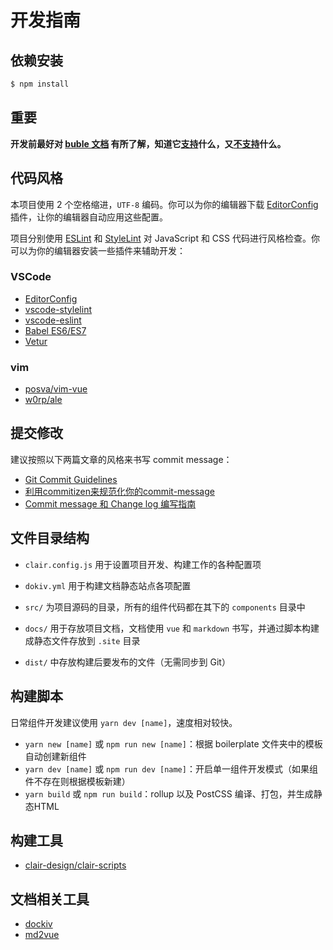 #  开发指南

## 依赖安装

```bash
$ npm install
```

## 重要

**开发前最好对 [buble 文档](https://buble.surge.sh/guide/) 有所了解，知道它[支持](https://buble.surge.sh/guide/#supported-features)什么，又[不支持](https://buble.surge.sh/guide/#unsupported-features)什么。**


## 代码风格

本项目使用 2 个空格缩进，`UTF-8` 编码。你可以为你的编辑器下载 [EditorConfig](http://editorconfig.org/) 插件，让你的编辑器自动应用这些配置。

项目分别使用 [ESLint](https://eslint.org/) 和 [StyleLint](https://stylelint.io/) 对 JavaScript 和 CSS 代码进行风格检查。你可以为你的编辑器安装一些插件来辅助开发：

### VSCode

* [EditorConfig](https://marketplace.visualstudio.com/items?itemName=EditorConfig.EditorConfig)
* [vscode-stylelint](https://marketplace.visualstudio.com/items?itemName=shinnn.stylelint)
* [vscode-eslint](https://marketplace.visualstudio.com/items?itemName=dbaeumer.vscode-eslint)
* [Babel ES6/ES7](https://marketplace.visualstudio.com/items?itemName=dzannotti.vscode-babel-coloring)
* [Vetur](https://marketplace.visualstudio.com/items?itemName=octref.vetur)

### vim
* [posva/vim-vue](https://github.com/posva/vim-vue)
* [w0rp/ale](https://github.com/w0rp/ale)



## 提交修改

建议按照以下两篇文章的风格来书写 commit message：

* [Git Commit Guidelines](https://gist.github.com/brianclements/841ea7bffdb01346392c)
* [利用commitizen来规范化你的commit-message](http://www.jianshu.com/p/55f681604fca)
* [Commit message 和 Change log 编写指南](http://www.ruanyifeng.com/blog/2016/01/commit_message_change_log.html)



## 文件目录结构

- `clair.config.js` 用于设置项目开发、构建工作的各种配置项
- `dokiv.yml` 用于构建文档静态站点各项配置

- `src/` 为项目源码的目录，所有的组件代码都在其下的 `components` 目录中
- `docs/` 用于存放项目文档，文档使用 `vue` 和 `markdown` 书写，并通过脚本构建成静态文件存放到 `.site` 目录
- `dist/` 中存放构建后要发布的文件（无需同步到 Git）



## 构建脚本

日常组件开发建议使用 `yarn dev [name]`，速度相对较快。

* `yarn new [name]` 或 `npm run new [name]`：根据 boilerplate 文件夹中的模板自动创建新组件
* `yarn dev [name]` 或 `npm run dev [name]`：开启单一组件开发模式（如果组件不存在则根据模板新建）
* `yarn build` 或 `npm run build`：rollup 以及 PostCSS 编译、打包，并生成静态HTML



## 构建工具

- [clair-design/clair-scripts](https://github.com/clair-design/clair-scripts)


## 文档相关工具

- [dockiv](https://github.com/AngusFu/dokiv)
- [md2vue](https://github.com/AngusFu/md2vue)
